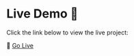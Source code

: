 
# Live Demo 🚀
Click the link below to view the live project:

🔗 [Go Live](https://hassanfarid6-python-py6main-3vbipr.streamlit.app/)